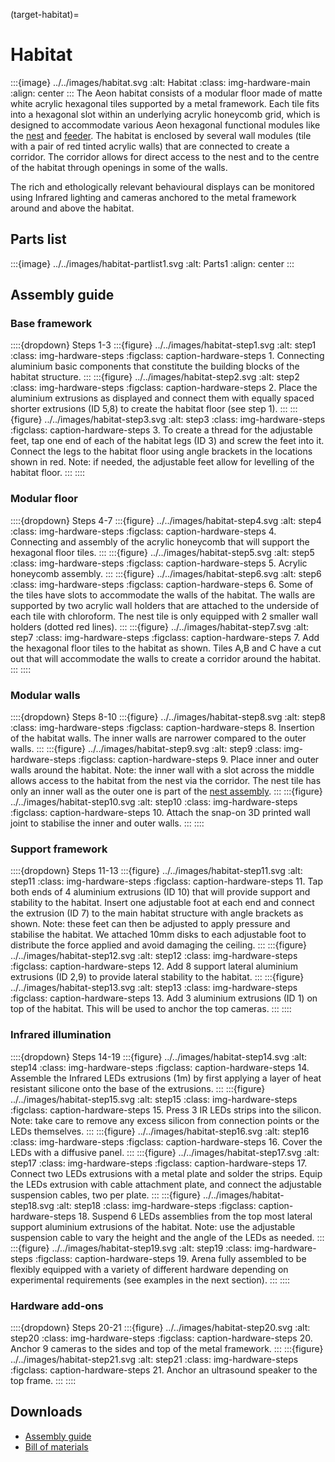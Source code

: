 (target-habitat)=
# Habitat
:::{image} ../../images/habitat.svg
:alt: Habitat
:class: img-hardware-main
:align: center
:::
The Aeon habitat consists of a modular floor made of matte white acrylic hexagonal tiles supported by a metal framework. 
Each tile fits into a hexagonal slot within an underlying acrylic honeycomb grid, which is designed to accommodate various Aeon hexagonal functional modules like the [nest](target-nest) and [feeder](target-foraging-patch). 
The habitat is enclosed by several wall modules (tile with a pair of red tinted acrylic walls) that are connected to create a corridor.
The corridor allows for direct access to the nest and to the centre of the habitat through openings in some of the walls. 

The rich and ethologically relevant behavioural displays can be monitored using Infrared lighting and cameras anchored to the metal framework around and above the habitat.

## Parts list
:::{image} ../../images/habitat-partlist1.svg
:alt: Parts1
:align: center
:::

## Assembly guide
### Base framework
::::{dropdown} Steps 1-3
:::{figure} ../../images/habitat-step1.svg
:alt: step1
:class: img-hardware-steps
:figclass: caption-hardware-steps
1\. Connecting aluminium basic components that constitute the building blocks of the habitat structure.
:::
:::{figure} ../../images/habitat-step2.svg
:alt: step2
:class: img-hardware-steps
:figclass: caption-hardware-steps
2\. Place the aluminium extrusions as displayed and connect them with equally spaced shorter extrusions (ID 5,8) to create the habitat floor (see step 1).
:::
:::{figure} ../../images/habitat-step3.svg
:alt: step3
:class: img-hardware-steps
:figclass: caption-hardware-steps
3\. To create a thread for the adjustable feet, tap one end of each of the habitat legs (ID 3) and screw the feet into it. Connect the legs to the habitat floor using angle brackets in the locations shown in red. Note: if needed, the adjustable feet allow for levelling of the habitat floor.
:::
::::

### Modular floor
::::{dropdown} Steps 4-7
:::{figure} ../../images/habitat-step4.svg
:alt: step4
:class: img-hardware-steps
:figclass: caption-hardware-steps
4\. Connecting and assembly of the acrylic honeycomb that will support the hexagonal floor tiles.
:::
:::{figure} ../../images/habitat-step5.svg
:alt: step5
:class: img-hardware-steps
:figclass: caption-hardware-steps
5\. Acrylic honeycomb assembly.
:::
:::{figure} ../../images/habitat-step6.svg
:alt: step6
:class: img-hardware-steps
:figclass: caption-hardware-steps
6\. Some of the tiles have slots to accommodate the walls of the habitat. The walls are supported by two acrylic wall holders that are attached to the underside of each tile with chloroform. The nest tile is only equipped with 2 smaller wall holders (dotted red lines).
:::
:::{figure} ../../images/habitat-step7.svg
:alt: step7
:class: img-hardware-steps
:figclass: caption-hardware-steps
7\. Add the hexagonal floor tiles to the habitat as shown. Tiles A,B and C have a cut out that will accommodate the walls to create a corridor around the habitat.
:::
::::

### Modular walls
::::{dropdown} Steps 8-10 
:::{figure} ../../images/habitat-step8.svg
:alt: step8
:class: img-hardware-steps
:figclass: caption-hardware-steps
8\. Insertion of the habitat walls. The inner walls are narrower compared to the outer walls.
:::
:::{figure} ../../images/habitat-step9.svg
:alt: step9
:class: img-hardware-steps
:figclass: caption-hardware-steps
9\. Place inner and outer walls around the habitat. Note: the inner wall with a slot across the middle allows access to the habitat from the nest via the corridor. The nest tile has only an inner wall as the outer one is part of the [nest assembly](target-nest).
:::
:::{figure} ../../images/habitat-step10.svg
:alt: step10
:class: img-hardware-steps
:figclass: caption-hardware-steps
10\. Attach the snap-on 3D printed wall joint to stabilise the inner and outer walls.
:::
::::


### Support framework
::::{dropdown} Steps 11-13 
:::{figure} ../../images/habitat-step11.svg
:alt: step11
:class: img-hardware-steps
:figclass: caption-hardware-steps
11\. Tap both ends of 4 aluminium extrusions (ID 10) that will provide support and stability to the habitat. Insert one adjustable foot at each end and connect the extrusion (ID 7) to the main habitat structure with angle brackets as shown. Note: these feet can then be adjusted to apply pressure and stabilise the habitat. We attached 10mm disks to each adjustable foot to distribute the force applied and avoid damaging the ceiling.
:::
:::{figure} ../../images/habitat-step12.svg
:alt: step12
:class: img-hardware-steps
:figclass: caption-hardware-steps
12\. Add 8 support lateral aluminium extrusions (ID 2,9) to provide lateral stability to the habitat.
:::
:::{figure} ../../images/habitat-step13.svg
:alt: step13
:class: img-hardware-steps
:figclass: caption-hardware-steps
13\. Add 3 aluminium extrusions (ID 1) on top of the habitat. This will be used to anchor the top cameras.
:::
::::

### Infrared illumination
::::{dropdown} Steps 14-19
:::{figure} ../../images/habitat-step14.svg
:alt: step14
:class: img-hardware-steps
:figclass: caption-hardware-steps
14\. Assemble the Infrared LEDs extrusions (1m) by first applying a layer of heat resistant silicone onto the base of the extrusions.
:::
:::{figure} ../../images/habitat-step15.svg
:alt: step15
:class: img-hardware-steps
:figclass: caption-hardware-steps
15\. Press 3 IR LEDs strips into the silicon. Note: take care to remove any excess silicon from connection points or the LEDs themselves.
:::
:::{figure} ../../images/habitat-step16.svg
:alt: step16
:class: img-hardware-steps
:figclass: caption-hardware-steps
16\. Cover the LEDs with a diffusive panel.
:::
:::{figure} ../../images/habitat-step17.svg
:alt: step17
:class: img-hardware-steps
:figclass: caption-hardware-steps
17\. Connect two LEDs extrusions with a metal plate and solder the strips. Equip the LEDs extrusion with cable attachment plate, and connect the adjustable suspension cables, two per plate.
:::
:::{figure} ../../images/habitat-step18.svg
:alt: step18
:class: img-hardware-steps
:figclass: caption-hardware-steps
18\. Suspend 6 LEDs assemblies from the top most lateral support aluminium extrusions of the habitat. Note: use the adjustable suspension cable to vary the height and the angle of the LEDs as needed.
:::
:::{figure} ../../images/habitat-step19.svg
:alt: step19
:class: img-hardware-steps
:figclass: caption-hardware-steps
19\. Arena fully assembled to be flexibly equipped with a variety of different hardware depending on experimental requirements (see examples in the next section).
:::
::::

### Hardware add-ons
::::{dropdown} Steps 20-21
:::{figure} ../../images/habitat-step20.svg
:alt: step20
:class: img-hardware-steps
:figclass: caption-hardware-steps
20\. Anchor 9 cameras to the sides and top of the metal framework.
:::
:::{figure} ../../images/habitat-step21.svg
:alt: step21
:class: img-hardware-steps
:figclass: caption-hardware-steps
21\. Anchor an ultrasound speaker to the top frame.
:::
::::

## Downloads
- [Assembly guide](../../downloads/Habitat-Guideline-Final-1.pdf)
- [Bill of materials](../../downloads/Habitat-BOM.xlsx)